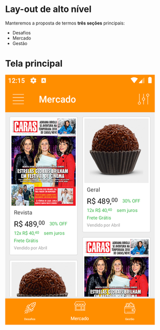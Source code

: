 # Lay-out de alto nível



Manteremos a proposta de termos **três seções** principais: 

- Desafios
- Mercado
- Gestão



# Tela principal

![1562357375609](assets/1562357375609.png)